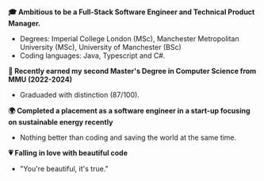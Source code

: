   
**🎓 Ambitious to be a Full-Stack Software Engineer and Technical Product Manager.**  
* Degrees: Imperial College London (MSc), Manchester Metropolitan University (MSc), University of Manchester (BSc)
* Coding languages: Java, Typescript and C#.

  
**🚀 Recently earned my second Master's Degree in Computer Science from MMU (2022-2024)**  
  * Graduaded with distinction (87/100).

 
**🌍 Completed a placement as a software engineer in a start-up focusing on sustainable energy recently**  
  * Nothing better than coding and saving the world at the same time.

  
**💗 Falling in love with beautiful code**
* "You're beautiful, it's true."

